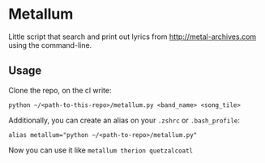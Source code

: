 # Metallum

Little script that search and print out lyrics from http://metal-archives.com using the command-line.

## Usage

Clone the repo, on the cl write:

```
python ~/<path-to-this-repo>/metallum.py <band_name> <song_tile>
```

Additionally, you can create an alias on your `.zshrc` or `.bash_profile`:

```
alias metallum="python ~/<path-to-repo>/metallum.py"
```

Now you can use it like `metallum therion quetzalcoatl`
